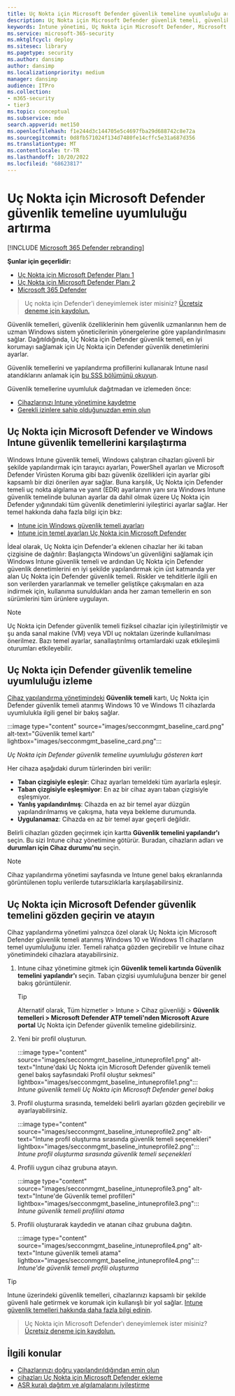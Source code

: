 ```yaml
---
title: Uç Nokta için Microsoft Defender güvenlik temeline uyumluluğu artırma
description: Uç Nokta için Microsoft Defender güvenlik temeli, güvenlik denetimlerini en iyi korumayı sağlayacak şekilde ayarlar.
keywords: Intune yönetimi, Uç Nokta için Microsoft Defender, Microsoft Defender, Uç Nokta için Microsoft Defender ASR, güvenlik temeli
ms.service: microsoft-365-security
ms.mktglfcycl: deploy
ms.sitesec: library
ms.pagetype: security
ms.author: dansimp
author: dansimp
ms.localizationpriority: medium
manager: dansimp
audience: ITPro
ms.collection:
- m365-security
- tier3
ms.topic: conceptual
ms.subservice: mde
search.appverid: met150
ms.openlocfilehash: f1e244d3c144705e5c4697fba29d688742c8e72a
ms.sourcegitcommit: 0d8fb571024f134d7480fe14cffc5e31a687d356
ms.translationtype: MT
ms.contentlocale: tr-TR
ms.lasthandoff: 10/20/2022
ms.locfileid: "68623817"
---
```

# <a name="increase-compliance-to-the-microsoft-defender-for-endpoint-security-baseline"></a>Uç Nokta için Microsoft Defender güvenlik temeline uyumluluğu artırma

[!INCLUDE [Microsoft 365 Defender rebranding](../../includes/microsoft-defender.md)]

**Şunlar için geçerlidir:**
- [Uç Nokta için Microsoft Defender Planı 1](https://go.microsoft.com/fwlink/p/?linkid=2154037)
- [Uç Nokta için Microsoft Defender Planı 2](https://go.microsoft.com/fwlink/p/?linkid=2154037)
- [Microsoft 365 Defender](https://go.microsoft.com/fwlink/?linkid=2118804)

> Uç nokta için Defender'i deneyimlemek ister misiniz? [Ücretsiz deneme için kaydolun.](https://signup.microsoft.com/create-account/signup?products=7f379fee-c4f9-4278-b0a1-e4c8c2fcdf7e&ru=https://aka.ms/MDEp2OpenTrial?ocid=docs-wdatp-onboardconfigure-abovefoldlink)

Güvenlik temelleri, güvenlik özelliklerinin hem güvenlik uzmanlarının hem de uzman Windows sistem yöneticilerinin yönergelerine göre yapılandırılmasını sağlar. Dağıtıldığında, Uç Nokta için Defender güvenlik temeli, en iyi korumayı sağlamak için Uç Nokta için Defender güvenlik denetimlerini ayarlar.

Güvenlik temellerini ve yapılandırma profillerini kullanarak Intune nasıl atandıklarını anlamak için [bu SSS bölümünü okuyun](/intune/security-baselines#q--a).

Güvenlik temellerine uyumluluk dağıtmadan ve izlemeden önce:

- [Cihazlarınızı Intune yönetimine kaydetme](configure-machines.md#enroll-devices-to-intune-management)
- [Gerekli izinlere sahip olduğunuzdan emin olun](configure-machines.md#obtain-required-permissions)

## <a name="compare-the-microsoft-defender-for-endpoint-and-the-windows-intune-security-baselines"></a>Uç Nokta için Microsoft Defender ve Windows Intune güvenlik temellerini karşılaştırma

Windows Intune güvenlik temeli, Windows çalıştıran cihazları güvenli bir şekilde yapılandırmak için tarayıcı ayarları, PowerShell ayarları ve Microsoft Defender Virüsten Koruma gibi bazı güvenlik özellikleri için ayarlar gibi kapsamlı bir dizi önerilen ayar sağlar. Buna karşılık, Uç Nokta için Defender temeli uç nokta algılama ve yanıt (EDR) ayarlarının yanı sıra Windows Intune güvenlik temelinde bulunan ayarlar da dahil olmak üzere Uç Nokta için Defender yığınındaki tüm güvenlik denetimlerini iyileştirici ayarlar sağlar. Her temel hakkında daha fazla bilgi için bkz:

- [Intune için Windows güvenlik temeli ayarları](/intune/security-baseline-settings-windows)
- [Intune için temel ayarları Uç Nokta için Microsoft Defender](/intune/security-baseline-settings-defender-atp)

İdeal olarak, Uç Nokta için Defender'a eklenen cihazlar her iki taban çizgisine de dağıtılır: Başlangıçta Windows'un güvenliğini sağlamak için Windows Intune güvenlik temeli ve ardından Uç Nokta için Defender güvenlik denetimlerini en iyi şekilde yapılandırmak için üst katmanda yer alan Uç Nokta için Defender güvenlik temeli. Riskler ve tehditlerle ilgili en son verilerden yararlanmak ve temeller geliştikçe çakışmaları en aza indirmek için, kullanıma sunuldukları anda her zaman temellerin en son sürümlerini tüm ürünlere uygulayın.

> [!NOTE]
> Uç Nokta için Defender güvenlik temeli fiziksel cihazlar için iyileştirilmiştir ve şu anda sanal makine (VM) veya VDI uç noktaları üzerinde kullanılması önerilmez. Bazı temel ayarlar, sanallaştırılmış ortamlardaki uzak etkileşimli oturumları etkileyebilir.

## <a name="monitor-compliance-to-the-defender-for-endpoint-security-baseline"></a>Uç Nokta için Defender güvenlik temeline uyumluluğu izleme

[Cihaz yapılandırma yönetimindeki](configure-machines.md) **Güvenlik temeli** kartı, Uç Nokta için Defender güvenlik temeli atanmış Windows 10 ve Windows 11 cihazlarda uyumlulukla ilgili genel bir bakış sağlar.

:::image type="content" source="images/secconmgmt_baseline_card.png" alt-text="Güvenlik temel kartı" lightbox="images/secconmgmt_baseline_card.png":::

*Uç Nokta için Defender güvenlik temeline uyumluluğu gösteren kart*

Her cihaza aşağıdaki durum türlerinden biri verilir:

- **Taban çizgisiyle eşleşir**: Cihaz ayarları temeldeki tüm ayarlarla eşleşir.
- **Taban çizgisiyle eşleşmiyor**: En az bir cihaz ayarı taban çizgisiyle eşleşmiyor.
- **Yanlış yapılandırılmış**: Cihazda en az bir temel ayar düzgün yapılandırılmamış ve çakışma, hata veya bekleme durumunda.
- **Uygulanamaz**: Cihazda en az bir temel ayar geçerli değildir.

Belirli cihazları gözden geçirmek için kartta **Güvenlik temelini yapılandır'ı** seçin. Bu sizi Intune cihaz yönetimine götürür. Buradan, cihazların adları ve **durumları için Cihaz durumu'nu** seçin.

> [!NOTE]
> Cihaz yapılandırma yönetimi sayfasında ve Intune genel bakış ekranlarında görüntülenen toplu verilerde tutarsızlıklarla karşılaşabilirsiniz.

## <a name="review-and-assign-the-microsoft-defender-for-endpoint-security-baseline"></a>Uç Nokta için Microsoft Defender güvenlik temelini gözden geçirin ve atayın

Cihaz yapılandırma yönetimi yalnızca özel olarak Uç Nokta için Microsoft Defender güvenlik temeli atanmış Windows 10 ve Windows 11 cihazların temel uyumluluğunu izler. Temeli rahatça gözden geçirebilir ve Intune cihaz yönetimindeki cihazlara atayabilirsiniz.

1. Intune cihaz yönetimine gitmek için **Güvenlik temeli kartında Güvenlik temelini** **yapılandır'ı** seçin. Taban çizgisi uyumluluğuna benzer bir genel bakış görüntülenir.

   > [!TIP]
   > Alternatif olarak, Tüm hizmetler > Intune > Cihaz güvenliği > **Güvenlik temelleri > Microsoft Defender ATP temeli'nden Microsoft Azure portal** Uç Nokta için Defender güvenlik temeline gidebilirsiniz.

2. Yeni bir profil oluşturun.

   :::image type="content" source="images/secconmgmt_baseline_intuneprofile1.png" alt-text="Intune'daki Uç Nokta için Microsoft Defender güvenlik temeli genel bakış sayfasındaki Profil oluştur sekmesi" lightbox="images/secconmgmt_baseline_intuneprofile1.png":::<br>
   *Intune güvenlik temeli Uç Nokta için Microsoft Defender genel bakış*

3. Profil oluşturma sırasında, temeldeki belirli ayarları gözden geçirebilir ve ayarlayabilirsiniz.

   :::image type="content" source="images/secconmgmt_baseline_intuneprofile2.png" alt-text="Intune profil oluşturma sırasında güvenlik temeli seçenekleri" lightbox="images/secconmgmt_baseline_intuneprofile2.png":::<br>
   *Intune profil oluşturma sırasında güvenlik temeli seçenekleri*

4. Profili uygun cihaz grubuna atayın.

   :::image type="content" source="images/secconmgmt_baseline_intuneprofile3.png" alt-text="Intune'de Güvenlik temel profilleri" lightbox="images/secconmgmt_baseline_intuneprofile3.png":::<br>
   *Intune güvenlik temeli profilini atama*

5. Profili oluşturarak kaydedin ve atanan cihaz grubuna dağıtın.

   :::image type="content" source="images/secconmgmt_baseline_intuneprofile4.png" alt-text="Intune güvenlik temeli atama" lightbox="images/secconmgmt_baseline_intuneprofile4.png":::<br>
   *Intune'de güvenlik temeli profili oluşturma*

> [!TIP]
> Intune üzerindeki güvenlik temelleri, cihazlarınızı kapsamlı bir şekilde güvenli hale getirmek ve korumak için kullanışlı bir yol sağlar. [Intune güvenlik temelleri hakkında daha fazla bilgi edinin](/intune/security-baselines).

> Uç Nokta için Microsoft Defender'ı deneyimlemek ister misiniz? [Ücretsiz deneme için kaydolun.](https://signup.microsoft.com/create-account/signup?products=7f379fee-c4f9-4278-b0a1-e4c8c2fcdf7e&ru=https://aka.ms/MDEp2OpenTrial?ocid=docs-wdatp-onboardconfigure-belowfoldlink)

## <a name="related-topics"></a>İlgili konular

- [Cihazlarınızı doğru yapılandırıldığından emin olun](configure-machines.md)
- [cihazları Uç Nokta için Microsoft Defender ekleme](configure-machines-onboarding.md)
- [ASR kuralı dağıtım ve algılamalarını iyileştirme](configure-machines-asr.md)

